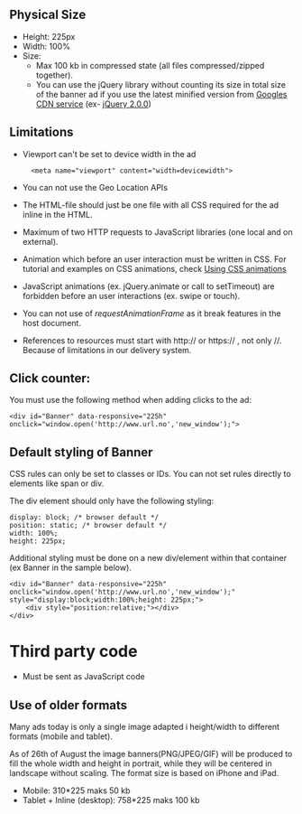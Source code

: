 ## Physical Size
* Height: 225px
* Width: 100%
* Size:
	- Max 100 kb in compressed state (all files compressed/zipped together).
	- You can use the jQuery library without counting its size in total size of the banner ad if you use the latest minified version from [Googles CDN service](https://developers.google.com/speed/libraries/devguide#jquery) (ex- [jQuery 2.0.0](http://ajax.googleapis.com/ajax/libs/jquery/2.0.0/jquery.min.js))

## Limitations
* Viewport can't be set to device width in the ad

		<meta name="viewport" content="width=devicewidth">

* You can not use the Geo Location APIs
* The HTML-file should just be one file with all CSS required for the ad inline in the HTML.
* Maximum of two HTTP requests to JavaScript libraries (one local and on external).
* Animation which before an user interaction must be written in CSS. For tutorial and examples on CSS animations, check [Using CSS animations](https://developer.mozilla.org/en-US/docs/Web/Guide/CSS/Using_CSS_animations)
 * JavaScript animations (ex. jQuery.animate or call to setTimeout) are forbidden before an user interactions (ex. swipe or touch).
 * You can not use of _requestAnimationFrame_ as it break features in the host document.
* References to resources must start with http:// or https:// , not only //. Because of limitations in our delivery system.

## Click counter:
You must use the following method when adding clicks to the ad:

	<div id="Banner" data-responsive="225h" onclick="window.open('http://www.url.no','new_window');">

## Default styling of Banner

CSS rules can only be set to classes or IDs. You can not set rules directly to elements like span or div.

The div element should only have the following styling:

    display: block; /* browser default */
    position: static; /* browser default */
    width: 100%;
    height: 225px;

Additional styling must be done on a new div/element within that container (ex Banner in the sample below).

    <div id="Banner" data-responsive="225h" onclick="window.open('http://www.url.no','new_window');" style="display:block;width:100%;height: 225px;">
        <div style="position:relative;"></div>
    </div>  

# Third party code
* Must be sent as JavaScript code

## Use of older formats
Many ads today is only a single image adapted i height/width to different formats (mobile and tablet).

As of 26th of August the image banners(PNG/JPEG/GIF) will be produced to fill the whole width and height in portrait,
while they will be centered in landscape without scaling. The format size is based on iPhone and iPad.
* Mobile: 310*225 maks 50 kb
* Tablet + Inline (desktop): 758*225 maks 100 kb

